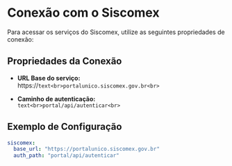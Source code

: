 # Conexão com o Siscomex

Para acessar os serviços do Siscomex, utilize as seguintes propriedades de conexão:

## Propriedades da Conexão

- **URL Base do serviço:**  
  https://```text<br>portalunico.siscomex.gov.br<br>```

- **Caminho de autenticação:**  
  ```text<br>portal/api/autenticar<br>```

## Exemplo de Configuração

```yaml
siscomex:
  base_url: "https://portalunico.siscomex.gov.br"
  auth_path: "portal/api/autenticar"
